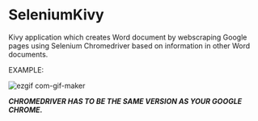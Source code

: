 # SeleniumKivy

Kivy application which creates Word document by webscraping Google pages using Selenium Chromedriver based on information in other Word documents.


EXAMPLE:


![ezgif com-gif-maker](https://user-images.githubusercontent.com/87592356/178078144-e723b1c0-824b-4c91-94fb-181d8e4ad7b4.gif)


***CHROMEDRIVER HAS TO BE THE SAME VERSION AS YOUR GOOGLE CHROME.***
